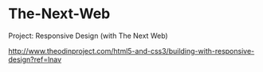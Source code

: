 # The-Next-Web

Project: Responsive Design (with The Next Web)

http://www.theodinproject.com/html5-and-css3/building-with-responsive-design?ref=lnav